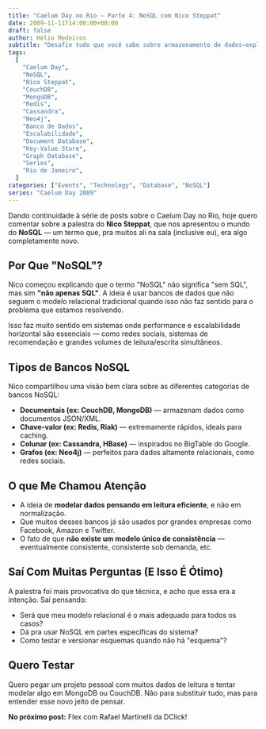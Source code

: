 ```yaml
---
title: "Caelum Day no Rio – Parte 4: NoSQL com Nico Steppat"
date: 2009-11-11T14:00:00+00:00
draft: false
author: Helio Medeiros
subtitle: "Desafie tudo que você sabe sobre armazenamento de dados—explore o movimento revolucionário NoSQL que abandona garantias ACID por escala massiva, flexibilidade e performance na era emergente de big data"
tags:
  [
    "Caelum Day",
    "NoSQL",
    "Nico Steppat",
    "CouchDB",
    "MongoDB",
    "Redis",
    "Cassandra",
    "Neo4j",
    "Banco de Dados",
    "Escalabilidade",
    "Document Database",
    "Key-Value Store",
    "Graph Database",
    "Series",
    "Rio de Janeiro",
  ]
categories: ["Events", "Technology", "Database", "NoSQL"]
series: "Caelum Day 2009"
---
```


Dando continuidade à série de posts sobre o Caelum Day no Rio, hoje quero comentar sobre a palestra do **Nico Steppat**, que nos apresentou o mundo do **NoSQL** — um termo que, pra muitos ali na sala (inclusive eu), era algo completamente novo.

## Por Que "NoSQL"?

Nico começou explicando que o termo "NoSQL" não significa "sem SQL", mas sim **"não apenas SQL"**. A ideia é usar bancos de dados que não seguem o modelo relacional tradicional quando isso não faz sentido para o problema que estamos resolvendo.

Isso faz muito sentido em sistemas onde performance e escalabilidade horizontal são essenciais — como redes sociais, sistemas de recomendação e grandes volumes de leitura/escrita simultâneos.

## Tipos de Bancos NoSQL

Nico compartilhou uma visão bem clara sobre as diferentes categorias de bancos NoSQL:

- **Documentais (ex: CouchDB, MongoDB)** — armazenam dados como documentos JSON/XML.
- **Chave-valor (ex: Redis, Riak)** — extremamente rápidos, ideais para caching.
- **Colunar (ex: Cassandra, HBase)** — inspirados no BigTable do Google.
- **Grafos (ex: Neo4j)** — perfeitos para dados altamente relacionais, como redes sociais.

## O que Me Chamou Atenção

- A ideia de **modelar dados pensando em leitura eficiente**, e não em normalização.
- Que muitos desses bancos já são usados por grandes empresas como Facebook, Amazon e Twitter.
- O fato de que **não existe um modelo único de consistência** — eventualmente consistente, consistente sob demanda, etc.

## Saí Com Muitas Perguntas (E Isso É Ótimo)

A palestra foi mais provocativa do que técnica, e acho que essa era a intenção. Saí pensando:

- Será que meu modelo relacional é o mais adequado para todos os casos?
- Dá pra usar NoSQL em partes específicas do sistema?
- Como testar e versionar esquemas quando não há "esquema"?

## Quero Testar

Quero pegar um projeto pessoal com muitos dados de leitura e tentar modelar algo em MongoDB ou CouchDB. Não para substituir tudo, mas para entender esse novo jeito de pensar.

**No próximo post:** Flex com Rafael Martinelli da DClick!
